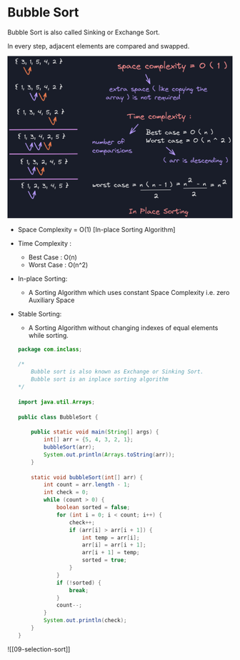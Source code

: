# Bubble Sort

Bubble Sort is also called Sinking or Exchange Sort.

In every step, adjacent elements are compared and swapped.

![](Java/08-bubble-sort/image1.png)

-   Space Complexity = O(1) [In-place Sorting Algorithm]
    
-   Time Complexity :
    
    -   Best Case : O(n)
    -   Worst Case : O(n^2)
    
-   In-place Sorting:
    -   A Sorting Algorithm which uses constant Space Complexity i.e. zero Auxiliary Space
-   Stable Sorting:
    -   A Sorting Algorithm without changing indexes of equal elements while sorting.


	```java
	package com.inclass;
	
	/*
	    Bubble sort is also known as Exchange or Sinking Sort.
	    Bubble sort is an inplace sorting algorithm
	*/
	
	import java.util.Arrays;
	
	public class BubbleSort {
	    
	    public static void main(String[] args) {
	        int[] arr = {5, 4, 3, 2, 1};
	        bubbleSort(arr);
	        System.out.println(Arrays.toString(arr));
	    }
	    
	    static void bubbleSort(int[] arr) {
	        int count = arr.length - 1;
	        int check = 0;
	        while (count > 0) {
	            boolean sorted = false;
	            for (int i = 0; i < count; i++) {
	                check++;
	                if (arr[i] > arr[i + 1]) {
	                    int temp = arr[i];
	                    arr[i] = arr[i + 1];
	                    arr[i + 1] = temp;
	                    sorted = true;
	                }
	            }
	            if (!sorted) {
	                break;
	            }
	            count--;
	        }
	        System.out.println(check);
	    }
	}
	```

![[09-selection-sort]]